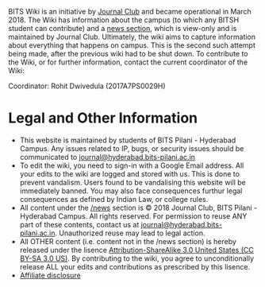 <!-- TITLE: About -->
<!-- SUBTITLE: The campus-wiki of BITS Hyderabad. -->

BITS Wiki is an initiative by [Journal Club](/orgs/jc) and became operational in March 2018. The Wiki has information about the campus (to which any BITSH student can contribute) and a [news section](/news), which is view-only and is maintained by Journal Club. Ultimately, the wiki aims to capture information about everything that happens on campus. This is the second such attempt being made, after the previous wiki had to be shut down. To contribute to the Wiki, or for further information, contact the current coordinator of the Wiki:

Coordinator: Rohit Dwivedula (2017A7PS0029H)

# Legal and Other Information

* This website is maintained by students of BITS Pilani - Hyderabad Campus. Any issues related to IP, bugs, or security issues should be communicated to [journal@hyderabad.bits-pilani.ac.in](mailto:journal@hyderabad.bits-pilani.ac.in)
* To edit the wiki, you need to sign-in with a Google Email address. All your edits to the wiki are logged and stored with us. This is done to prevent vandalism. Users found to be vandalising this website will be immediately banned. You may also face consequences furthur legal consequences as defined by Indian Law, or college rules.
* All content under the [/news](/news/all) section is © 2018 Journal Club, BITS Pilani - Hyderabad Campus. All rights reserved. For permission to reuse ANY part of these contents, contact us at [journal@hyderabad.bits-pilani.ac.in](mailto:journal@hyderabad.bits-pilani.ac.in). Unauthorized reuse may lead to legal action.
* All OTHER content (i.e. content not in the /news section) is hereby released under the lisence [Attribution-ShareAlike 3.0 United States (CC BY-SA 3.0 US)](https://creativecommons.org/licenses/by-sa/3.0/us/). By contributing to the wiki, you agree to unconditionally release ALL your edits and contributions as prescribed by this lisence. 
* [Affiliate disclosure](/affiliate-disclosure)